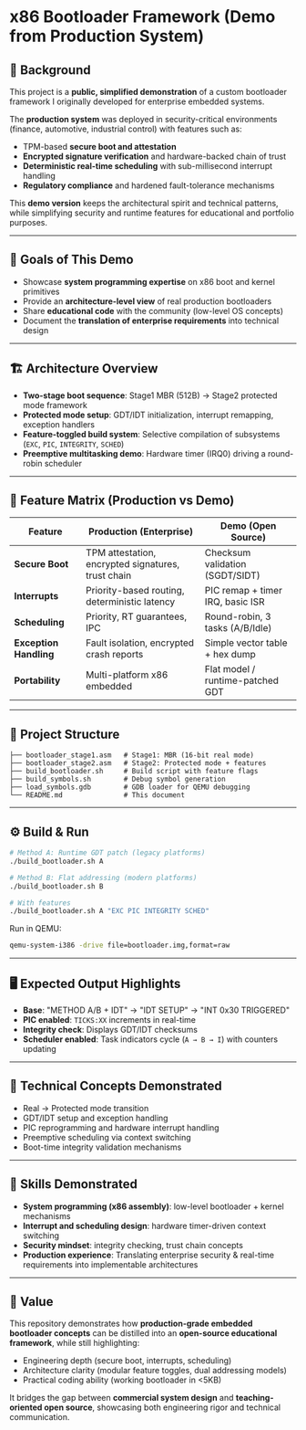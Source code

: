 # x86 Bootloader Framework (Demo from Production System)

## 📌 Background
This project is a **public, simplified demonstration** of a custom bootloader framework I originally developed for enterprise embedded systems.  

The **production system** was deployed in security-critical environments (finance, automotive, industrial control) with features such as:  
- TPM-based **secure boot and attestation**  
- **Encrypted signature verification** and hardware-backed chain of trust  
- **Deterministic real-time scheduling** with sub-millisecond interrupt handling  
- **Regulatory compliance** and hardened fault-tolerance mechanisms  

This **demo version** keeps the architectural spirit and technical patterns, while simplifying security and runtime features for educational and portfolio purposes.

---

## 🎯 Goals of This Demo
- Showcase **system programming expertise** on x86 boot and kernel primitives  
- Provide an **architecture-level view** of real production bootloaders  
- Share **educational code** with the community (low-level OS concepts)  
- Document the **translation of enterprise requirements** into technical design  

---

## 🏗️ Architecture Overview
- **Two-stage boot sequence**: Stage1 MBR (512B) → Stage2 protected mode framework  
- **Protected mode setup**: GDT/IDT initialization, interrupt remapping, exception handlers  
- **Feature-toggled build system**: Selective compilation of subsystems (`EXC`, `PIC`, `INTEGRITY`, `SCHED`)  
- **Preemptive multitasking demo**: Hardware timer (IRQ0) driving a round-robin scheduler  

---

## 🔑 Feature Matrix (Production vs Demo)

| Feature              | Production (Enterprise)                          | Demo (Open Source)                     |
|----------------------|--------------------------------------------------|----------------------------------------|
| **Secure Boot**      | TPM attestation, encrypted signatures, trust chain | Checksum validation (SGDT/SIDT)         |
| **Interrupts**       | Priority-based routing, deterministic latency    | PIC remap + timer IRQ, basic ISR        |
| **Scheduling**       | Priority, RT guarantees, IPC                     | Round-robin, 3 tasks (A/B/Idle)         |
| **Exception Handling** | Fault isolation, encrypted crash reports        | Simple vector table + hex dump          |
| **Portability**      | Multi-platform x86 embedded                      | Flat model / runtime-patched GDT        |

---

## 📂 Project Structure
```
├── bootloader_stage1.asm   # Stage1: MBR (16-bit real mode)
├── bootloader_stage2.asm   # Stage2: Protected mode + features
├── build_bootloader.sh     # Build script with feature flags
├── build_symbols.sh        # Debug symbol generation
├── load_symbols.gdb        # GDB loader for QEMU debugging
└── README.md               # This document
```

---

## ⚙️ Build & Run
```bash
# Method A: Runtime GDT patch (legacy platforms)
./build_bootloader.sh A

# Method B: Flat addressing (modern platforms)
./build_bootloader.sh B

# With features
./build_bootloader.sh A "EXC PIC INTEGRITY SCHED"
```

Run in QEMU:  
```bash
qemu-system-i386 -drive file=bootloader.img,format=raw
```

---

## 🖥️ Expected Output Highlights
- **Base**: "METHOD A/B + IDT" → "IDT SETUP" → "INT 0x30 TRIGGERED"  
- **PIC enabled**: `TICKS:XX` increments in real-time  
- **Integrity check**: Displays GDT/IDT checksums  
- **Scheduler enabled**: Task indicators cycle (`A → B → I`) with counters updating  

---

## 🧩 Technical Concepts Demonstrated
- Real → Protected mode transition  
- GDT/IDT setup and exception handling  
- PIC reprogramming and hardware interrupt handling  
- Preemptive scheduling via context switching  
- Boot-time integrity validation mechanisms  

---

## 🚀 Skills Demonstrated
- **System programming (x86 assembly)**: low-level bootloader + kernel mechanisms  
- **Interrupt and scheduling design**: hardware timer-driven context switching  
- **Security mindset**: integrity checking, trust chain concepts  
- **Production experience**: Translating enterprise security & real-time requirements into implementable architectures  

---

## 📌 Value
This repository demonstrates how **production-grade embedded bootloader concepts** can be distilled into an **open-source educational framework**, while still highlighting:  
- Engineering depth (secure boot, interrupts, scheduling)  
- Architecture clarity (modular feature toggles, dual addressing models)  
- Practical coding ability (working bootloader in <5KB)  

It bridges the gap between **commercial system design** and **teaching-oriented open source**, showcasing both engineering rigor and technical communication.  
